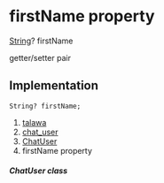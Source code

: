 
<div>

# firstName property

</div>


[String](https://api.flutter.dev/flutter/dart-core/String-class.html)?
firstName


getter/setter pair




## Implementation

``` language-dart
String? firstName;
```







1.  [talawa](../../index.md)
2.  [chat_user](../../models_chats_chat_user/)
3.  [ChatUser](../../models_chats_chat_user/ChatUser-class.md)
4.  firstName property

##### ChatUser class







